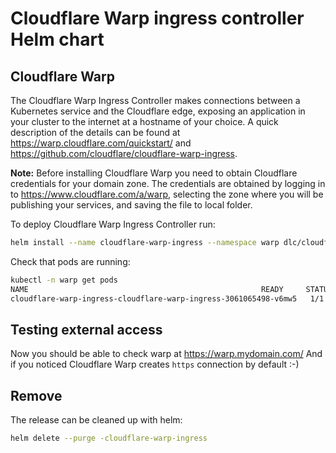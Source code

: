 # Cloudflare Warp ingress controller Helm chart

## Cloudflare Warp

The Cloudflare Warp Ingress Controller makes connections between a Kubernetes service and the Cloudflare edge, exposing an application in your cluster to the internet at a hostname of your choice. A quick description of the details can be found at https://warp.cloudflare.com/quickstart/ and https://github.com/cloudflare/cloudflare-warp-ingress.

**Note:** Before installing Cloudflare Warp you need to obtain Cloudflare credentials for your domain zone.
The credentials are obtained by logging in to https://www.cloudflare.com/a/warp, selecting the zone where you will be publishing your services, and saving the file to local folder.

To deploy Cloudflare Warp Ingress Controller run:

```bash
helm install --name cloudflare-warp-ingress --namespace warp dlc/cloudflare-warp-ingress --set cert=$(cat cloudflare-warp.pem | base64)
```

Check that pods are running:

```bash
kubectl -n warp get pods
NAME                                                    READY     STATUS    RESTARTS   AGE
cloudflare-warp-ingress-cloudflare-warp-ingress-3061065498-v6mw5   1/1       Running   0          1m
```

## Testing external access

Now you should be able to check warp at https://warp.mydomain.com/
And if you noticed Cloudflare Warp creates `https` connection by default :-)

## Remove

The release can be cleaned up with helm:

```bash
helm delete --purge -cloudflare-warp-ingress
```
